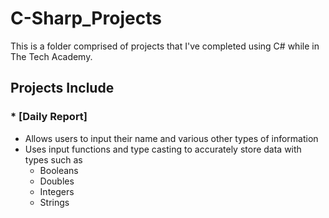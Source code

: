 # C-Sharp_Projects
This is a folder comprised of projects that I've completed using C# while in The Tech Academy.

## Projects Include

### * [Daily Report]
   - Allows users to input their name and various other types of information
   - Uses input functions and type casting to accurately store data with types such as
      - Booleans
      - Doubles
      - Integers
      - Strings
 

